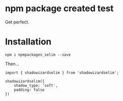 # npm package created test

Get perfect.

# Installation
`npm i npmpackages_selim --save`

Then...


```
import { shadowizardselim } from 'shadowizardselim';

shadowizardselim({
    shadow_type: 'soft',
    padding: false
})

```
